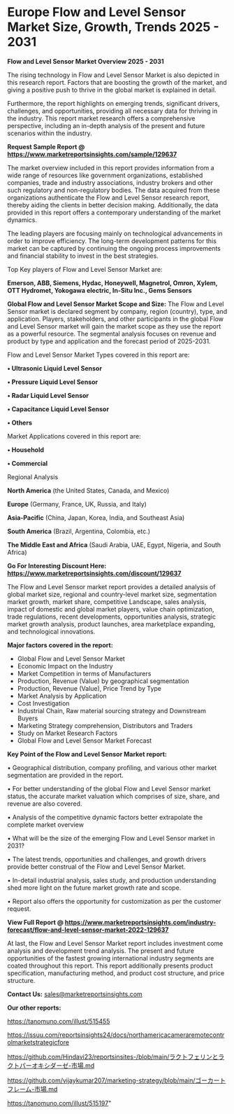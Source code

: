 # Europe Flow and Level Sensor Market Size, Growth, Trends 2025 - 2031

<Strong> Flow and Level Sensor Market Overview 2025 - 2031</strong>

The rising technology in Flow and Level Sensor Market is also depicted in this research report. Factors that are boosting the growth of the market, and giving a positive push to thrive in the global market is explained in detail.

Furthermore, the report highlights on emerging trends, significant drivers, challenges, and opportunities, providing all necessary data for thriving in the industry. This report market research offers a comprehensive perspective, including an in-depth analysis of the present and future scenarios within the industry.

<strong>Request Sample Report @ <a href=https://www.marketreportsinsights.com/sample/129637>https://www.marketreportsinsights.com/sample/129637</a></strong>

The market overview included in this report provides information from a wide range of resources like government organizations, established companies, trade and industry associations, industry brokers and other such regulatory and non-regulatory bodies. The data acquired from these organizations authenticate the Flow and Level Sensor research report, thereby aiding the clients in better decision making. Additionally, the data provided in this report offers a contemporary understanding of the market dynamics.

The leading players are focusing mainly on technological advancements in order to improve efficiency. The long-term development patterns for this market can be captured by continuing the ongoing process improvements and financial stability to invest in the best strategies.

Top Key players of Flow and Level Sensor Market are:

<strong>Emerson, ABB, Siemens, Hydac, Honeywell, Magnetrol, Omron, Xylem, OTT Hydromet, Yokogawa electric, In-Situ Inc., Gems Sensors</strong>

<strong><b>Global Flow and Level Sensor Market Scope and Size:</b></strong>
The Flow and Level Sensor market is declared segment by company, region (country), type, and application. Players, stakeholders, and other participants in the global Flow and Level Sensor market will gain the market scope as they use the report as a powerful resource. The segmental analysis focuses on revenue and product by type and application and the forecast period of 2025-2031.

Flow and Level Sensor Market Types covered in this report are:

<strong>• Ultrasonic Liquid Level Sensor

• Pressure Liquid Level Sensor

• Radar Liquid Level Sensor

• Capacitance Liquid Level Sensor

• Others</strong>

Market Applications covered in this report are:

<strong>• Household

• Commercial</strong> 

Regional Analysis

<strong>North America</strong> (the United States, Canada, and Mexico)

<strong>Europe</strong> (Germany, France, UK, Russia, and Italy)

<strong>Asia-Pacific</strong> (China, Japan, Korea, India, and Southeast Asia)

<strong>South America</strong> (Brazil, Argentina, Colombia, etc.)

<strong>The Middle East and Africa</strong> (Saudi Arabia, UAE, Egypt, Nigeria, and South Africa)

<strong>Go For Interesting Discount Here: <a href=https://www.marketreportsinsights.com/discount/129637>https://www.marketreportsinsights.com/discount/129637</a></strong>

The Flow and Level Sensor market report provides a detailed analysis of global market size, regional and country-level market size, segmentation market growth, market share, competitive Landscape, sales analysis, impact of domestic and global market players, value chain optimization, trade regulations, recent developments, opportunities analysis, strategic market growth analysis, product launches, area marketplace expanding, and technological innovations.

<strong><b>Major factors covered in the report:</b></strong>
<ul>
  <li>Global Flow and Level Sensor Market </li>
  <li>Economic Impact on the Industry</li>
  <li>Market Competition in terms of Manufacturers</li>
  <li>Production, Revenue (Value) by geographical segmentation</li>
  <li>Production, Revenue (Value), Price Trend by Type</li>
  <li>Market Analysis by Application</li>
  <li>Cost Investigation</li>
  <li>Industrial Chain, Raw material sourcing strategy and Downstream Buyers</li>
  <li>Marketing Strategy comprehension, Distributors and Traders</li>
  <li>Study on Market Research Factors</li>
  <li>Global Flow and Level Sensor Market Forecast</li>
</ul>

<strong><b>Key Point of the Flow and Level Sensor Market report:</b></strong>

• Geographical distribution, company profiling, and various other market segmentation are provided in the report.

• For better understanding of the global Flow and Level Sensor market status, the accurate market valuation which comprises of size, share, and revenue are also covered.

• Analysis of the competitive dynamic factors better extrapolate the complete market overview

• What will be the size of the emerging Flow and Level Sensor market in 2031?

• The latest trends, opportunities and challenges, and growth drivers provide better construal of the Flow and Level Sensor Market.

• In-detail industrial analysis, sales study, and production understanding shed more light on the future market growth rate and scope.

• Report also offers the opportunity for customization as per the customer request.

<strong><b>View Full Report @ <a href=https://www.marketreportsinsights.com/industry-forecast/flow-and-level-sensor-market-2022-129637>https://www.marketreportsinsights.com/industry-forecast/flow-and-level-sensor-market-2022-129637</a></b></strong>


At last, the Flow and Level Sensor Market report includes investment come analysis and development trend analysis. The present and future opportunities of the fastest growing international industry segments are coated throughout this report. This report additionally presents product specification, manufacturing method, and product cost structure, and price structure.

<strong>Contact Us:</strong>
sales@marketreportsinsights.com

<strong>Our other reports:</strong>

<a href=https://tanomuno.com/illust/515455>https://tanomuno.com/illust/515455</a>

<a href=https://issuu.com/reportsinsights24/docs/northamericacameraremotecontrolmarketstrategicfore>https://issuu.com/reportsinsights24/docs/northamericacameraremotecontrolmarketstrategicfore</a>

<a href=https://github.com/Hindavi23/reportsinsites-/blob/main/ラクトフェリンとラクトパーオキシダーゼ-市場.md>https://github.com/Hindavi23/reportsinsites-/blob/main/ラクトフェリンとラクトパーオキシダーゼ-市場.md</a>

<a href=https://github.com/vijaykumar207/marketing-strategy/blob/main/ゴーカートフレーム-市場.md>https://github.com/vijaykumar207/marketing-strategy/blob/main/ゴーカートフレーム-市場.md</a>

<a href=https://tanomuno.com/illust/515197>https://tanomuno.com/illust/515197</a>"
